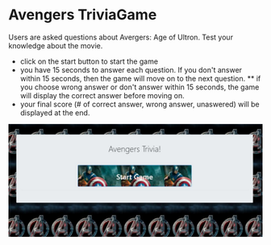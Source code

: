 # Avengers TriviaGame
Users are asked questions about Avergers: Age of Ultron. Test your knowledge about the movie.
* click on the start button to start the game
* you have 15 seconds to answer each question. If you don't answer within 15 seconds, then the game will move on to the next question.
** if you choose wrong answer or don't answer within 15 seconds, the game will display the correct answer before moving on.
* your final score (# of correct answer, wrong answer, unaswered) will be displayed at the end.
<img src ="assets/images/screenshot.JPG" width="700"> 
